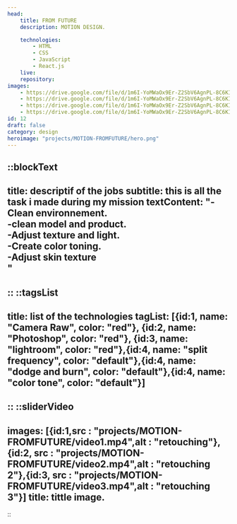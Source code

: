 ```yaml
---
head:
    title: FROM FUTURE
    description: MOTION DESIGN.

    technologies: 
        - HTML
        - CSS
        - JavaScript
        - React.js
    live: 
    repository: 
images:
    - https://drive.google.com/file/d/1m6I-YoMWaOx9Er-Z2SbV6AgnPL-8C6KI/view?usp=sharing
    - https://drive.google.com/file/d/1m6I-YoMWaOx9Er-Z2SbV6AgnPL-8C6KI/view?usp=sharing
    - https://drive.google.com/file/d/1m6I-YoMWaOx9Er-Z2SbV6AgnPL-8C6KI/view?usp=sharing
    - https://drive.google.com/file/d/1m6I-YoMWaOx9Er-Z2SbV6AgnPL-8C6KI/view?usp=sharing
id: 12
draft: false
category: design
heroimage: "projects/MOTION-FROMFUTURE/hero.png"
---
```

::blockText
---
title: descriptif of the jobs
subtitle: this is all the task i made during my mission
textContent: "-Clean environnement.<br/>
-clean model and product.<br/>
-Adjust texture and light.<br/>
-Create color toning.<br/>
-Adjust skin texture<br/>"
---
::
::tagsList
---
title: list of the technologies
tagList: [{id:1, name: "Camera Raw", color: "red"}, {id:2, name: "Photoshop", color: "red"}, {id:3, name: "lightroom", color: "red"},{id:4, name: "split frequency", color: "default"},{id:4, name: "dodge and burn", color: "default"},{id:4, name: "color tone", color: "default"}]
---
::
::sliderVideo
---
images: [{id:1,src : "projects/MOTION-FROMFUTURE/video1.mp4",alt : "retouching"},{id:2, src : "projects/MOTION-FROMFUTURE/video2.mp4",alt : "retouching 2"},{id:3, src : "projects/MOTION-FROMFUTURE/video3.mp4",alt : "retouching 3"}]
title: tittle image.
---
::



